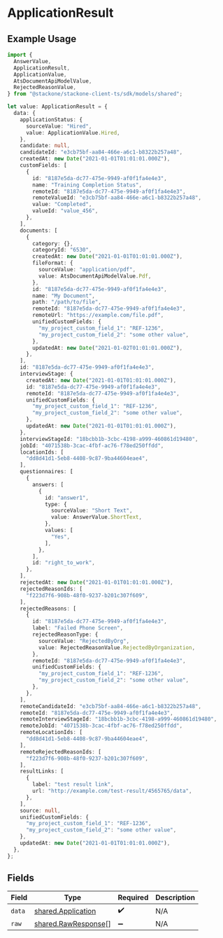 # ApplicationResult

## Example Usage

```typescript
import {
  AnswerValue,
  ApplicationResult,
  ApplicationValue,
  AtsDocumentApiModelValue,
  RejectedReasonValue,
} from "@stackone/stackone-client-ts/sdk/models/shared";

let value: ApplicationResult = {
  data: {
    applicationStatus: {
      sourceValue: "Hired",
      value: ApplicationValue.Hired,
    },
    candidate: null,
    candidateId: "e3cb75bf-aa84-466e-a6c1-b8322b257a48",
    createdAt: new Date("2021-01-01T01:01:01.000Z"),
    customFields: [
      {
        id: "8187e5da-dc77-475e-9949-af0f1fa4e4e3",
        name: "Training Completion Status",
        remoteId: "8187e5da-dc77-475e-9949-af0f1fa4e4e3",
        remoteValueId: "e3cb75bf-aa84-466e-a6c1-b8322b257a48",
        value: "Completed",
        valueId: "value_456",
      },
    ],
    documents: [
      {
        category: {},
        categoryId: "6530",
        createdAt: new Date("2021-01-01T01:01:01.000Z"),
        fileFormat: {
          sourceValue: "application/pdf",
          value: AtsDocumentApiModelValue.Pdf,
        },
        id: "8187e5da-dc77-475e-9949-af0f1fa4e4e3",
        name: "My Document",
        path: "/path/to/file",
        remoteId: "8187e5da-dc77-475e-9949-af0f1fa4e4e3",
        remoteUrl: "https://example.com/file.pdf",
        unifiedCustomFields: {
          "my_project_custom_field_1": "REF-1236",
          "my_project_custom_field_2": "some other value",
        },
        updatedAt: new Date("2021-01-02T01:01:01.000Z"),
      },
    ],
    id: "8187e5da-dc77-475e-9949-af0f1fa4e4e3",
    interviewStage: {
      createdAt: new Date("2021-01-01T01:01:01.000Z"),
      id: "8187e5da-dc77-475e-9949-af0f1fa4e4e3",
      remoteId: "8187e5da-dc77-475e-9949-af0f1fa4e4e3",
      unifiedCustomFields: {
        "my_project_custom_field_1": "REF-1236",
        "my_project_custom_field_2": "some other value",
      },
      updatedAt: new Date("2021-01-01T01:01:01.000Z"),
    },
    interviewStageId: "18bcbb1b-3cbc-4198-a999-460861d19480",
    jobId: "4071538b-3cac-4fbf-ac76-f78ed250ffdd",
    locationIds: [
      "dd8d41d1-5eb8-4408-9c87-9ba44604eae4",
    ],
    questionnaires: [
      {
        answers: [
          {
            id: "answer1",
            type: {
              sourceValue: "Short Text",
              value: AnswerValue.ShortText,
            },
            values: [
              "Yes",
            ],
          },
        ],
        id: "right_to_work",
      },
    ],
    rejectedAt: new Date("2021-01-01T01:01:01.000Z"),
    rejectedReasonIds: [
      "f223d7f6-908b-48f0-9237-b201c307f609",
    ],
    rejectedReasons: [
      {
        id: "8187e5da-dc77-475e-9949-af0f1fa4e4e3",
        label: "Failed Phone Screen",
        rejectedReasonType: {
          sourceValue: "RejectedByOrg",
          value: RejectedReasonValue.RejectedByOrganization,
        },
        remoteId: "8187e5da-dc77-475e-9949-af0f1fa4e4e3",
        unifiedCustomFields: {
          "my_project_custom_field_1": "REF-1236",
          "my_project_custom_field_2": "some other value",
        },
      },
    ],
    remoteCandidateId: "e3cb75bf-aa84-466e-a6c1-b8322b257a48",
    remoteId: "8187e5da-dc77-475e-9949-af0f1fa4e4e3",
    remoteInterviewStageId: "18bcbb1b-3cbc-4198-a999-460861d19480",
    remoteJobId: "4071538b-3cac-4fbf-ac76-f78ed250ffdd",
    remoteLocationIds: [
      "dd8d41d1-5eb8-4408-9c87-9ba44604eae4",
    ],
    remoteRejectedReasonIds: [
      "f223d7f6-908b-48f0-9237-b201c307f609",
    ],
    resultLinks: [
      {
        label: "test result link",
        url: "http://example.com/test-result/4565765/data",
      },
    ],
    source: null,
    unifiedCustomFields: {
      "my_project_custom_field_1": "REF-1236",
      "my_project_custom_field_2": "some other value",
    },
    updatedAt: new Date("2021-01-01T01:01:01.000Z"),
  },
};
```

## Fields

| Field                                                             | Type                                                              | Required                                                          | Description                                                       |
| ----------------------------------------------------------------- | ----------------------------------------------------------------- | ----------------------------------------------------------------- | ----------------------------------------------------------------- |
| `data`                                                            | [shared.Application](../../../sdk/models/shared/application.md)   | :heavy_check_mark:                                                | N/A                                                               |
| `raw`                                                             | [shared.RawResponse](../../../sdk/models/shared/rawresponse.md)[] | :heavy_minus_sign:                                                | N/A                                                               |